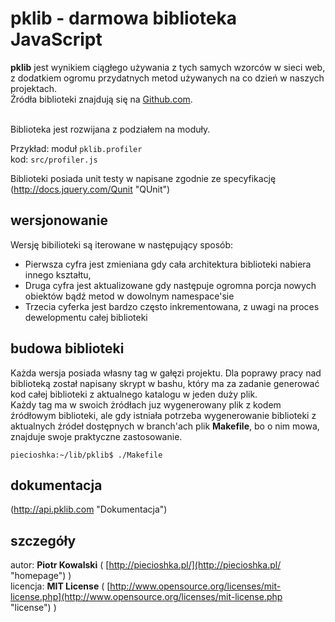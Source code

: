 # pklib - darmowa biblioteka JavaScript

**pklib** jest wynikiem ciągłego używania z tych samych wzorców w sieci web,<br />
z dodatkiem ogromu przydatnych metod używanych na co dzień w naszych projektach.<br /> 
Źródła biblioteki znajdują się na [Github.com](http://www.github.com/ "github.com").<br /><br />

Biblioteka jest rozwijana z podziałem na moduły.

Przykład:
    moduł `pklib.profiler`<br />
    kod: `src/profiler.js`

Biblioteki posiada unit testy w napisane zgodnie ze specyfikację (http://docs.jquery.com/Qunit "QUnit")

## wersjonowanie

Wersję bibilioteki są iterowane w następujący sposób:

* Pierwsza cyfra jest zmieniana gdy cała architektura biblioteki nabiera innego kształtu,
* Druga cyfra jest aktualizowane gdy następuje ogromna porcja nowych obiektów bądź metod w dowolnym namespace'sie
* Trzecia cyferka jest bardzo często inkrementowana, z uwagi na proces dewelopmentu całej biblioteki

## budowa biblioteki

Każda wersja posiada własny tag w gałęzi projektu. Dla poprawy pracy nad biblioteką został napisany skrypt w bashu,
który ma za zadanie generować kod całej biblioteki z aktualnego katalogu w jeden duży plik. <br />
Każdy tag ma w swoich żródłach juz wygenerowany plik z kodem źródłowym biblioteki, ale gdy istniała potrzeba 
wygenerowanie biblioteki z aktualnych źródeł dostępnych w branch'ach plik **Makefile**, bo o nim mowa,
znajduje swoje praktyczne zastosowanie.

`piecioshka:~/lib/pklib$ ./Makefile`

## dokumentacja

(http://api.pklib.com "Dokumentacja")

## szczegóły

autor: **Piotr Kowalski** ( [http://piecioshka.pl/](http://piecioshka.pl/ "homepage") ) <br />
licencja: **MIT License** ( [http://www.opensource.org/licenses/mit-license.php](http://www.opensource.org/licenses/mit-license.php "license") ) 
